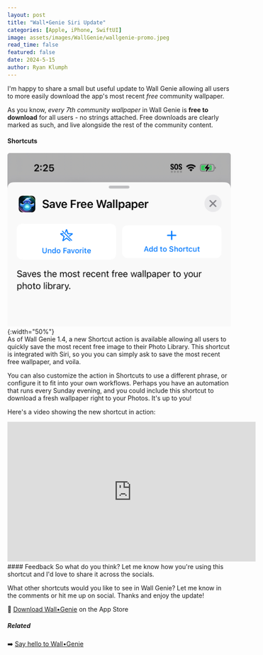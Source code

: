 ```yaml
---
layout: post
title: "Wall•Genie Siri Update"
categories: [Apple, iPhone, SwiftUI]
image: assets/images/WallGenie/wallgenie-promo.jpeg
read_time: false
featured: false
date: 2024-5-15
author: Ryan Klumph
---
```


I'm happy to share a small but useful update to Wall Genie allowing all users to more easily download the app's most recent *free* community wallpaper.

As you know, *every 7th community wallpaper* in Wall Genie is **free to download** for all users - no strings attached. Free downloads are clearly marked as such, and live alongside the rest of the community content. 

#### Shortcuts
![Shortcut](/assets/images/WallGenie/shortcut.jpeg){:width="50%"}  
As of Wall Genie 1.4, a new Shortcut action is available allowing all users to quickly save the most recent free image to their Photo Library. This shortcut is integrated with Siri, so you you can simply ask to save the most recent free wallpaper, and voila. 

You can also customize the action in Shortcuts to use a different phrase, or configure it to fit into your own workflows. Perhaps you have an automation that runs every Sunday evening, and you could include this shortcut to download a fresh wallpaper right to your Photos. It's up to you!

Here's a video showing the new shortcut in action:
<iframe width="560" height="315" src="https://www.youtube.com/embed/hdBPqxad5Yk?si=GsgaH4v-obBybi_N" title="YouTube video player" frameborder="0" allow="accelerometer; autoplay; clipboard-write; encrypted-media; gyroscope; picture-in-picture; web-share" referrerpolicy="strict-origin-when-cross-origin" allowfullscreen></iframe>
<br>
#### Feedback
So what do you think? Let me know how you're using this shortcut and I'd love to share it across the socials. 

What other shortcuts would you like to see in Wall Genie? Let me know in the comments or hit me up on social. Thanks and enjoy the update!

📲 [Download Wall•Genie](https://apps.apple.com/us/app/wall-genie-ai-wallpaper/id6496679681) on the App Store


##### Related
➡️ [Say hello to Wall•Genie](https://thatvirtualboy.com/say-hello-to-wallgenie/)